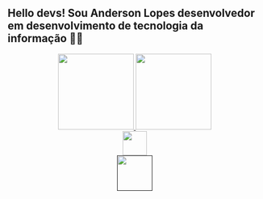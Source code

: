 ## Hello devs! Sou Anderson Lopes desenvolvedor em desenvolvimento de tecnologia  da informação 👨‍💻

<div align="center">
  <a href="https://github.com/leolemmos">
  <img height="150em"  src="https://github-readme-stats.vercel.app/api?username=andersonlps4&show_icons=true&theme=dracula&include_all_commits=true&count_private=true"/>
  <img height="150em" src="https://github-readme-stats.vercel.app/api/top-langs/?username=andersonlps4&layout=compact&langs_count=7&theme=dracula"/>
</div>

<div align="center"> 
    <a href="https://www.linkedin.com/in/andersonlps4/">
    	<img height="48" src="https://live.staticflickr.com/8296/7749079740_113c14cc98_w.jpg">
    </a>
</div>

<div align="center"> 
    <a href="">
    	<img height="70" src="https://img.elo7.com.br/product/main/1E2320A/kit-especial-pokemon-go-personalizados-pokemon.jpg">
    </a>
</div>